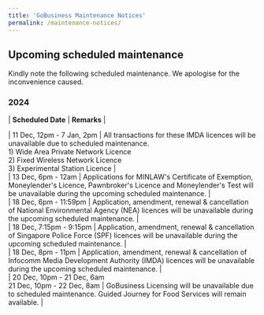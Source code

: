 ```yaml
---
title: 'GoBusiness Maintenance Notices'
permalink: /maintenance-notices/
---
```


## Upcoming scheduled maintenance

Kindly note the following scheduled maintenance. We apologise for the inconvenience caused. 


### 2024 

| **Scheduled Date** | **Remarks** |  


 
      


| 11 Dec, 12pm - 7 Jan, 2pm | All transactions for these IMDA licences will be unavailable due to scheduled maintenance.<br>1) Wide Area Private Network Licence<br>2) Fixed Wireless Network Licence<br>3) Experimental Station Licence |          
| 13 Dec, 6pm - 12am | Applications for MINLAW's Certificate of Exemption, Moneylender's Licence, Pawnbroker's Licence and Moneylender's Test will be unavailable during the upcoming scheduled maintenance. |       
| 18 Dec, 6pm - 11:59pm | Application, amendment, renewal & cancellation of National Environmental Agency (NEA) licences will be unavailable during the upcoming scheduled maintenance. |     
| 18 Dec, 7:15pm - 9:15pm | Application, amendment, renewal & cancellation of Singapore Police Force (SPF) licences will be unavailable during the upcoming scheduled maintenance. |      
| 18 Dec, 8pm - 11pm | Application, amendment, renewal & cancellation of Infocomm Media Development Authority (IMDA) licences will be unavailable during the upcoming scheduled maintenance. |       
| 20 Dec, 10pm - 21 Dec, 6am<br>21 Dec, 10pm - 22 Dec, 8am | GoBusiness Licensing will be unavailable due to scheduled maintenance. Guided Journey for Food Services will remain available. |      


<script src="/jquery/jquery.min.js"></script> <script src="/jquery/resize-tables.js"></script>
